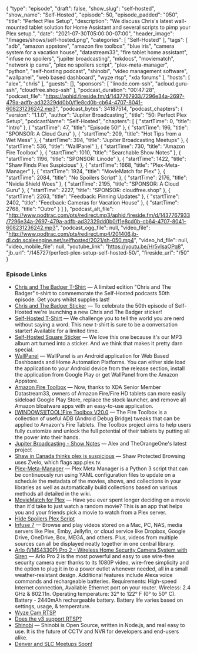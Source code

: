 {
  "type": "episode",
  "draft": false,
  "show_slug": "self-hosted",
  "show_name": "Self-Hosted",
  "episode": 50,
  "episode_padded": "050",
  "title": "Perfect Plex Setup",
  "description": "We discuss Chris's latest wall-mounted tablet solution for Home Assistant and several scripts to pimp your Plex setup.",
  "date": "2021-07-30T05:00:00-07:00",
  "header_image": "/images/shows/self-hosted.png",
  "categories": [
    "Self-Hosted"
  ],
  "tags": [
    "adb",
    "amazon appstore",
    "amazon fire toolbox",
    "blue iris",
    "camera system for a vacation house",
    "datastream33",
    "fire tablet home assistant",
    "infuse no spoilers",
    "jupiter broadcasting",
    "mkdocs",
    "moviematch",
    "network ip cams",
    "plex no spoilers script",
    "plex-meta-manager",
    "python",
    "self-hosting podcast",
    "shinobi",
    "video management software",
    "wallpanel",
    "web based dashboard",
    "wyze rtsp",
    "xda forums"
  ],
  "hosts": [
    "alex",
    "chris"
  ],
  "guests": [],
  "sponsors": [
    "linode.com-ssh",
    "acloud.guru-ssh",
    "cloudfree.shop-ssh"
  ],
  "podcast_duration": "00:47:28",
  "podcast_file": "https://aphid.fireside.fm/d/1437767933/7296e34a-2697-479a-adfb-ad32329dd0b0/f1e8cd0b-cb64-4707-8041-608231236242.mp3",
  "podcast_bytes": 34187514,
  "podcast_chapters": {
    "version": "1.1.0",
    "author": "Jupiter Broadcasting",
    "title": "50: Perfect Plex Setup",
    "podcastName": "Self-Hosted",
    "chapters": [
      {
        "startTime": 0,
        "title": "Intro"
      },
      {
        "startTime": 47,
        "title": "Episode 50!"
      },
      {
        "startTime": 196,
        "title": "SPONSOR: A Cloud Guru"
      },
      {
        "startTime": 209,
        "title": "Hot Tips from a Wet Mess"
      },
      {
        "startTime": 394,
        "title": "Jupiter Broadcasting Meetups"
      },
      {
        "startTime": 536,
        "title": "WallPanel"
      },
      {
        "startTime": 730,
        "title": "Amazon Fire Toolbox"
      },
      {
        "startTime": 1010,
        "title": "Searchable Show Notes"
      },
      {
        "startTime": 1196,
        "title": "SPONSOR: Linode"
      },
      {
        "startTime": 1422,
        "title": "Shaw Finds Plex Suspicious"
      },
      {
        "startTime": 1668,
        "title": "Plex-Meta-Manager"
      },
      {
        "startTime": 1924,
        "title": "MovieMatch for Plex"
      },
      {
        "startTime": 2084,
        "title": "No Spoilers Script"
      },
      {
        "startTime": 2176,
        "title": "Nvidia Shield Woes"
      },
      {
        "startTime": 2195,
        "title": "SPONSOR: A Cloud Guru"
      },
      {
        "startTime": 2227,
        "title": "SPONSOR: cloudfree.shop"
      },
      {
        "startTime": 2263,
        "title": "Feedback: Pinning Updates"
      },
      {
        "startTime": 2402,
        "title": "Feedback: Cameras for Vacation House"
      },
      {
        "startTime": 2768,
        "title": "Outro"
      }
    ]
  },
  "podcast_alt_file": "http://www.podtrac.com/pts/redirect.mp3/aphid.fireside.fm/d/1437767933/7296e34a-2697-479a-adfb-ad32329dd0b0/f1e8cd0b-cb64-4707-8041-608231236242.mp3",
  "podcast_ogg_file": null,
  "video_file": "http://www.podtrac.com/pts/redirect.mp4/201406.jb-dl.cdn.scaleengine.net/selfhosted/2021/sh-050.mp4",
  "video_hd_file": null,
  "video_mobile_file": null,
  "youtube_link": "https://youtu.be/Hr5vIsaOPq8",
  "jb_url": "/145727/perfect-plex-setup-self-hosted-50/",
  "fireside_url": "/50"
}


### Episode Links

  * [Chris and The Badger T-Shirt](https://www.jupitergarage.com/product/chrisandbadger "Chris and The Badger T-Shirt") — A limited edition "Chris and The Badger" t-shirt to commemorate the Self-Hosted podcasts 50th episode. Get yours whilst supplies last!
  * [Chris and The Badger Sticker](https://www.jupitergarage.com/product/chris-and-the-badger-sticker "Chris and The Badger Sticker") — To celebrate the 50th episode of Self-Hosted we're launching a new Chris and The Badger sticker! 
  * [Self-Hosted T-Shirt](https://www.jupitergarage.com/product/self-hosted-shirt "Self-Hosted T-Shirt") — We challenge you to tell the world you are nerd without saying a word. This new t-shirt is sure to be a conversation starter! Available for a limited time.
  * [Self-Hosted Square Sticker](https://www.jupitergarage.com/product/ssh-sticker "Self-Hosted Square Sticker") — We love this one because it's our MP3 album art turned into a sticker. And we think that makes it pretty darn special.
  * [WallPanel](https://thanksmister.com/wallpanel-android/ "WallPanel") — WallPanel is an Android application for Web Based Dashboards and Home Automation Platforms. You can either side load the application to your Android device from the release section, install the application from Google Play or get WallPanel from the Amazon Appstore.
  * [Amazon Fire Toolbox](https://www.xda-developers.com/amazon-fire-toolbox-helps-install-google-apps-change-launchers-and-more-on-amazon-fire-tablets/ "Amazon Fire Toolbox") — Now, thanks to XDA Senior Member Datastream33, owners of Amazon Fire/Fire HD tablets can more easily sideload Google Play Store, replace the stock launcher, and remove all Amazon bloatware apps with an easy-to-use application.
  * [[WINDOWS][TOOL]Fire Toolbox V20.0](https://forum.xda-developers.com/t/windows-tool-fire-toolbox-v20-0.3889604/ "\[WINDOWS\]\[TOOL\]Fire Toolbox V20.0") — The Fire Toolbox is a collection of useful ADB (Android Debug Bridge) tweaks that can be applied to Amazon's Fire Tablets. The Toolbox project aims to help users fully customize and unlock the full potential of their tablets by putting all the power into their hands.
  * [Jupiter Broadcasting - Show Notes](https://notes.jupiterbroadcasting.com/ "Jupiter Broadcasting - Show Notes") — Alex and TheOrangeOne's latest project
  * [Shaw in Canada thinks plex is suspicious](https://www.reddit.com/r/PleX/comments/omlqka/shaw_in_canada_thinks_plex_is_suspicious/h5lv8r0/ "Shaw in Canada thinks plex is suspicious") — Shaw Protected Browsing uses Zvelo, which flags app.plex.tv.
  * [Plex-Meta-Manager](https://github.com/meisnate12/Plex-Meta-Manager "Plex-Meta-Manager") — Plex Meta Manager is a Python 3 script that can be continuously run using YAML configuration files to update on a schedule the metadata of the movies, shows, and collections in your libraries as well as automatically build collections based on various methods all detailed in the wiki.
  * [MovieMatch for Plex](https://github.com/LukeChannings/moviematch "MovieMatch for Plex") — Have you ever spent longer deciding on a movie than it'd take to just watch a random movie? This is an app that helps you and your friends pick a movie to watch from a Plex server.
  * [Hide Spoilers Plex Script](https://github.com/blacktwin/JBOPS/blob/master/utility/hide_episode_spoilers.py "Hide Spoilers Plex Script")
  * [Infuse 7](https://firecore.com/infuse "Infuse 7") — Browse and play videos stored on a Mac, PC, NAS, media servers like Plex, Emby, Jellyfin, or cloud service like Dropbox, Google Drive, OneDrive, Box, MEGA, and others. Plus, videos from multiple sources can all be displayed neatly together in one central library.
  * [Arlo (VMS4330P) Pro 2 - Wireless Home Security Camera System with Siren](https://www.amazon.com/Arlo-Pro-Wireless-Security-Rechargeable/dp/B075P8HCT5 "Arlo \(VMS4330P\) Pro 2 - Wireless Home Security Camera System with Siren") — Arlo Pro 2 is the most powerful and easy to use wire-free security camera ever thanks to its 1080P video, wire-free simplicity and the option to plug it in to a power outlet whenever needed, all in a small weather-resistant design. Additional features include Alexa voice commands and rechargeable batteries. Requirements: High-speed Internet connection, Available Ethernet port on your router. Wireless: 2.4 GHz & 802.11n. Operating temperature: 32° to 122° F (0° to 50° C). Battery - 2440mAh rechargeable battery. Battery life varies based on settings, usage, & temperature.
  * [Wyze Cam RTSP](https://support.wyze.com/hc/en-us/articles/360026245231-Wyze-Cam-RTSP "Wyze Cam RTSP")
  * [Does the v3 support RTSP?](https://support.wyze.com/hc/en-us/articles/360051619871-Does-the-v3-support-RTSP- "Does the v3 support RTSP?")
  * [Shinobi](https://shinobi.video/ "Shinobi") — Shinobi is Open Source, written in Node.js, and real easy to use. It is the future of CCTV and NVR for developers and end-users alike. 
  * [Denver and SLC Meetups Soon!](https://www.meetup.com/jupiterbroadcasting/ "Denver and SLC Meetups Soon!")


